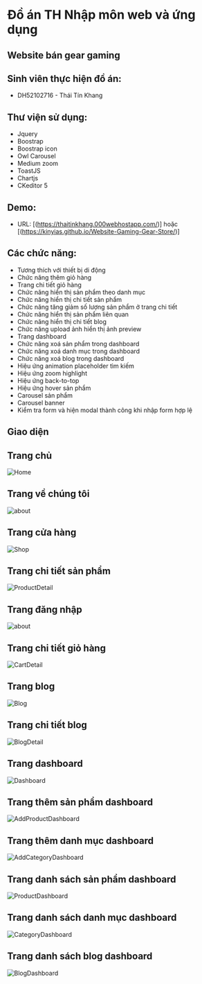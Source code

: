 # Đồ án TH Nhập môn web và ứng dụng

## Website bán gear gaming

## Sinh viên thực hiện đồ án:

- DH52102716 - Thái Tín Khang

## Thư viện sử dụng:

- Jquery
- Boostrap
- Boostrap icon
- Owl Carousel
- Medium zoom
- ToastJS
- Chartjs
- CKeditor 5

## Demo:

- URL: [(https://thaitinkhang.000webhostapp.com/)]
hoặc [(https://kinyias.github.io/Website-Gaming-Gear-Store/)]

## Các chức năng:
- Tương thích với thiết bị di động
- Chức năng thêm giỏ hàng
- Trang chi tiết giỏ hàng
- Chức năng hiển thị sản phẩm theo danh mục
- Chức năng hiển thị chi tiết sản phẩm
- Chức năng tăng giảm số lượng sản phẩm ở trang chi tiết
- Chức năng hiển thị sản phẩm liên quan
- Chức năng hiển thị chi tiết blog
- Chức năng upload ảnh hiển thị ảnh preview
- Trang dashboard
- Chức năng xoá sản phẩm trong dashboard
- Chức năng xoá danh mục trong dashboard
- Chức năng xoá blog trong dashboard
- Hiệu ứng animation placeholder tìm kiếm
- Hiệu ứng zoom highlight
- Hiệu ứng back-to-top
- Hiệu ứng hover sản phẩm
- Carousel sản phẩm
- Carousel banner
- Kiểm tra form và hiện modal thành công khi nhập form hợp lệ

## Giao diện
## Trang chủ
![Home](images/demo/home.png)

## Trang về chúng tôi
![about](images/demo/about.png)

## Trang cửa hàng
![Shop](images/demo/Shop.png)

## Trang chi tiết sản phẩm
![ProductDetail](images/demo/product-detail.png)

## Trang đăng nhập
![about](images/demo/login.png)

## Trang chi tiết giỏ hàng
![CartDetail](images/demo/cart-detail.png)

## Trang blog
![Blog](images/demo/blog.png)

## Trang chi tiết blog
![BlogDetail](images/demo/blog-detail.png)

## Trang dashboard
![Dashboard](images/demo/dashboard.png)

## Trang thêm sản phẩm dashboard
![AddProductDashboard](images/demo/add-product.png)

## Trang thêm danh mục dashboard
![AddCategoryDashboard](images/demo/add-cateogry.png)

## Trang danh sách sản phẩm dashboard
![ProductDashboard](images/demo/dashboard-product.png)

## Trang danh sách danh mục dashboard
![CategoryDashboard](images/demo/dashboard-category.png)

## Trang danh sách blog dashboard
![BlogDashboard](images/demo/dashboard-blog.png)
